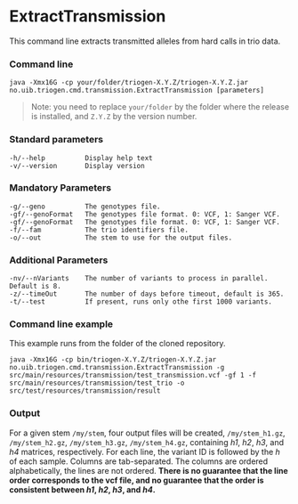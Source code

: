 # ExtractTransmission

This command line extracts transmitted alleles from hard calls in trio data.


### Command line

```
java -Xmx16G -cp your/folder/triogen-X.Y.Z/triogen-X.Y.Z.jar no.uib.triogen.cmd.transmission.ExtractTransmission [parameters]
```

> Note: you need to replace `your/folder` by the folder where the release is installed, and `Z.Y.Z` by the version number.


### Standard parameters

```
-h/--help          Display help text
-v/--version       Display version
```


### Mandatory Parameters

```
-g/--geno          The genotypes file.
-gf/--genoFormat   The genotypes file format. 0: VCF, 1: Sanger VCF.
-gf/--genoFormat   The genotypes file format. 0: VCF, 1: Sanger VCF.
-f/--fam           The trio identifiers file.
-o/--out           The stem to use for the output files.
```


### Additional Parameters

```
-nv/--nVariants    The number of variants to process in parallel. Default is 8.
-z/--timeOut       The number of days before timeout, default is 365.
-t/--test          If present, runs only othe first 1000 variants.
```

### Command line example

This example runs from the folder of the cloned repository.

```
java -Xmx16G -cp bin/triogen-X.Y.Z/triogen-X.Y.Z.jar no.uib.triogen.cmd.transmission.ExtractTransmission -g src/main/resources/transmission/test_transmission.vcf -gf 1 -f src/main/resources/transmission/test_trio -o src/test/resources/transmission/result
```


### Output

For a given stem `/my/stem`, four output files will be created, `/my/stem_h1.gz`, `/my/stem_h2.gz`, `/my/stem_h3.gz`, `/my/stem_h4.gz`, containing _h1_, _h2_, _h3_, and _h4_ matrices, respectively. For each line, the variant ID is followed by the _h_ of each sample. Columns are tab-separated. The columns are ordered alphabetically, the lines are not ordered. **There is no guarantee that the line order corresponds to the vcf file, and no guarantee that the order is consistent between _h1_, _h2_, _h3_, and _h4_.**




